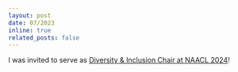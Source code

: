 ```yaml
---
layout: post
date: 07/2023
inline: true
related_posts: false
---
```


I was invited to serve as <a href="https://2024.naacl.org/committees/organization/#diversity--inclusion-chairs">Diversity & Inclusion Chair at NAACL 2024</a>!
